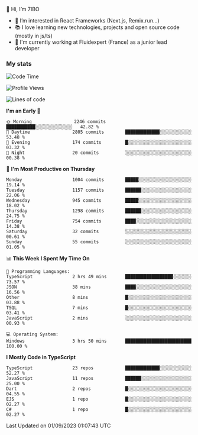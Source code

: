 👋 Hi, I’m 7IBO

- 👀 I’m interested in React Frameworks (Next.js, Remix.run...)
- 📚 I love learning new technologies, projects and open source code (mostly in js/ts)
- 💼 I'm currently working at Fluidexpert (France) as a junior lead developer

### My stats
<!--START_SECTION:waka-->
![Code Time](http://img.shields.io/badge/Code%20Time-144%20hrs%2031%20mins-blue)

![Profile Views](http://img.shields.io/badge/Profile%20Views-0-blue)

![Lines of code](https://img.shields.io/badge/From%20Hello%20World%20I%27ve%20Written-6.8%20million%20lines%20of%20code-blue)

**I'm an Early 🐤** 

```text
🌞 Morning                2246 commits        ███████████░░░░░░░░░░░░░░   42.82 % 
🌆 Daytime                2805 commits        █████████████░░░░░░░░░░░░   53.48 % 
🌃 Evening                174 commits         █░░░░░░░░░░░░░░░░░░░░░░░░   03.32 % 
🌙 Night                  20 commits          ░░░░░░░░░░░░░░░░░░░░░░░░░   00.38 % 
```
📅 **I'm Most Productive on Thursday** 

```text
Monday                   1004 commits        █████░░░░░░░░░░░░░░░░░░░░   19.14 % 
Tuesday                  1157 commits        ██████░░░░░░░░░░░░░░░░░░░   22.06 % 
Wednesday                945 commits         █████░░░░░░░░░░░░░░░░░░░░   18.02 % 
Thursday                 1298 commits        ██████░░░░░░░░░░░░░░░░░░░   24.75 % 
Friday                   754 commits         ████░░░░░░░░░░░░░░░░░░░░░   14.38 % 
Saturday                 32 commits          ░░░░░░░░░░░░░░░░░░░░░░░░░   00.61 % 
Sunday                   55 commits          ░░░░░░░░░░░░░░░░░░░░░░░░░   01.05 % 
```


📊 **This Week I Spent My Time On** 

```text
💬 Programming Languages: 
TypeScript               2 hrs 49 mins       ██████████████████░░░░░░░   73.57 % 
JSON                     38 mins             ████░░░░░░░░░░░░░░░░░░░░░   16.56 % 
Other                    8 mins              █░░░░░░░░░░░░░░░░░░░░░░░░   03.88 % 
TSQL                     7 mins              █░░░░░░░░░░░░░░░░░░░░░░░░   03.41 % 
JavaScript               2 mins              ░░░░░░░░░░░░░░░░░░░░░░░░░   00.93 % 

💻 Operating System: 
Windows                  3 hrs 50 mins       █████████████████████████   100.00 % 
```

**I Mostly Code in TypeScript** 

```text
TypeScript               23 repos            █████████████░░░░░░░░░░░░   52.27 % 
JavaScript               11 repos            ██████░░░░░░░░░░░░░░░░░░░   25.00 % 
Dart                     2 repos             █░░░░░░░░░░░░░░░░░░░░░░░░   04.55 % 
EJS                      1 repo              █░░░░░░░░░░░░░░░░░░░░░░░░   02.27 % 
C#                       1 repo              █░░░░░░░░░░░░░░░░░░░░░░░░   02.27 % 
```




 Last Updated on 01/09/2023 01:07:43 UTC
<!--END_SECTION:waka-->
